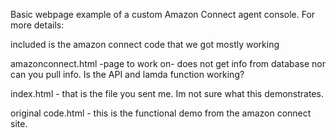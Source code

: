 Basic webpage example of a custom Amazon Connect agent console. For more details:

included is the amazon connect code that we got mostly working

amazonconnect.html -page to work on- does not get info from database nor can you pull info. Is the API and lamda function working?

index.html - that is the file you sent me. Im not sure what this demonstrates.

original code.html - this is the functional demo from the amazon connect site.